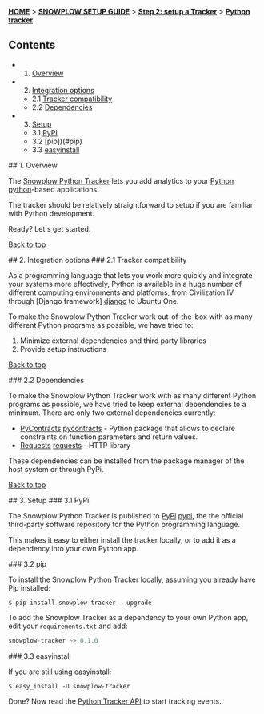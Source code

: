 <a name="top" />

[**HOME**](Home) > [**SNOWPLOW SETUP GUIDE**](Setting-up-Snowplow) > [**Step 2: setup a Tracker**](Setting-up-a-Tracker) > [**Python tracker**](Python-tracker-setup)

## Contents

- 1. [Overview](#overview)  
- 2. [Integration options](#integration-options)
  - 2.1 [Tracker compatibility](#compatibility)  
  - 2.2 [Dependencies](#dependencies)
- 3. [Setup](#setup)
  - 3.1 [PyPI](#pypi)
  - 3.2 [pip])(#pip)
  - 3.3 [easyinstall](#easyinstall)

<a name="overview" />
## 1. Overview

The [Snowplow Python Tracker](https://github.com/snowplow/snowplow-python-tracker) lets you add analytics to your [Python] [python]-based applications.

The tracker should be relatively straightforward to setup if you are familiar with Python development.

Ready? Let's get started.

[Back to top](#top)

<a name="integration-options" />
## 2. Integration options

<a name="compatibility" />
### 2.1 Tracker compatibility

As a programming language that lets you work more quickly and integrate your systems more effectively, Python is available in a huge number of different computing environments and platforms, from Civilization IV through [Django framework] [django] to Ubuntu One.

To make the Snowplow Python Tracker work out-of-the-box with as many different Python programs as possible, we have tried to:

1. Minimize external dependencies and third party libraries
2. Provide setup instructions

[Back to top](#top)

<a name="dependencies" />
### 2.2 Dependencies

To make the Snowplow Python Tracker work with as many different Python programs as possible, we have tried to keep external dependencies to a minimum. There are only two external dependencies currently:

* [PyContracts] [pycontracts] - Python package that allows to declare constraints on function parameters and return values.
* [Requests] [requests] - HTTP library

These dependencies can be installed from the package manager of the host system or through PyPi.

[Back to top](#top)

<a name="setup" />
## 3. Setup

<a name="pypi" />
### 3.1 PyPi

The Snowplow Python Tracker is published to [PyPi] [pypi], the the official third-party software repository for the Python programming language.

This makes it easy to either install the tracker locally, or to add it as a dependency into your own Python app.

<a name="pip" />
### 3.2 pip

To install the Snowplow Python Tracker locally, assuming you already have Pip installed:

    $ pip install snowplow-tracker --upgrade

To add the Snowplow Tracker as a dependency to your own Python app, edit your `requirements.txt` and add:

```python
snowplow-tracker ~> 0.1.0
```

<a name="easyinstall" />
### 3.3 easyinstall

If you are still using easyinstall:

    $ easy_install -U snowplow-tracker

Done? Now read the [Python Tracker API](Python-Tracker) to start tracking events.

[python]: http://www.python.org/

[django]: https://www.djangoproject.com/

[pycontracts]: https://pypi.python.org/pypi/PyContracts
[requests]: https://pypi.python.org/pypi/requests

[pypi]: https://pypi.python.org/